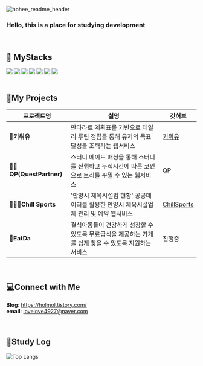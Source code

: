![hohee_readme_header](https://github.com/Choihohee/Choihohee/assets/117076823/c5ddfb5b-5f65-46df-b96f-5bd593fe87c7)

<h3>Hello, this is a place for studying development</h3>
<br>
<div align="left">
  <h2>🫧 MyStacks</h2>
  <img src="https://img.shields.io/badge/java-007396?style=for-the-badge&logo=java&logoColor=white">
  <img src="https://img.shields.io/badge/spring-6DB33F?style=for-the-badge&logo=spring&logoColor=white">
  <img src="https://img.shields.io/badge/SpringBoot-6DB33F?style=for-the-badge&logo=SpringBoot&logoColor=white">
  <img src="https://img.shields.io/badge/mysql-4479A1?style=for-the-badge&logo=mysql&logoColor=white"/>
  <img src="https://img.shields.io/badge/github-181717?style=for-the-badge&logo=github&logoColor=white">
  <img src="https://img.shields.io/badge/git-F05032?style=for-the-badge&logo=git&logoColor=white">
  <img src="https://img.shields.io/badge/Notion-000000?style=for-the-badge&logo=Notion&logoColor=white">
</div>

<br>

<h2>📃My Projects</h2>

| 프로젝트명 | 설명 | 깃허브 |
|------------|------|--------|
| **🌿키워유** | 만다라트 계획표를 기반으로 데일리 루틴 정립을 통해 유저의 목표 달성을 조력하는 웹서비스 | [키워유](https://github.com/SWYG-4th-team11) |
| **👶🏼QP(QuestPartner)** | 스터디 메이트 매칭을 통해 스터디를 진행하고 누적시간에 따른 코인으로 트리를 꾸밀 수 있는 웹서비스 | [QP](https://github.com/orgs/StudyHunter/repositories) |
| **🏄🏼‍♂️Chill Sports** | '안양시 체육시설업 현황' 공공데이터를 활용한 안양시 체육시설업체 관리 및 예약 웹서비스 | [ChillSports](https://github.com/Choihohee/DBP_project_ChillSports) |
| **🍱EatDa** | 결식아동들이 건강하게 성장할 수 있도록 무료급식을 제공하는 가게를 쉽게 찾을 수 있도록 지원하는 서비스 | 진행중 |

<br>

<h2>💻Connect with Me</h2>

**Blog**: <https://holmol.tistory.com/><br/>
**email**: <lovelove4927@naver.com>

<br>

<h2>📃Study Log</h2>

![Top Langs](https://github-readme-stats.vercel.app/api/top-langs/?username=Choihohee&layout=compact)
